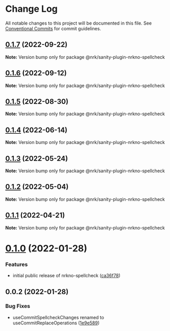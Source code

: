 # Change Log

All notable changes to this project will be documented in this file.
See [Conventional Commits](https://conventionalcommits.org) for commit guidelines.

## [0.1.7](https://github.com/nrkno/nrkno-sanity-libs/compare/@nrk/sanity-plugin-nrkno-spellcheck@0.1.6...@nrk/sanity-plugin-nrkno-spellcheck@0.1.7) (2022-09-22)

**Note:** Version bump only for package @nrk/sanity-plugin-nrkno-spellcheck





## [0.1.6](https://github.com/nrkno/nrkno-sanity-libs/compare/@nrk/sanity-plugin-nrkno-spellcheck@0.1.5...@nrk/sanity-plugin-nrkno-spellcheck@0.1.6) (2022-09-12)

**Note:** Version bump only for package @nrk/sanity-plugin-nrkno-spellcheck





## [0.1.5](https://github.com/nrkno/nrkno-sanity-libs/compare/@nrk/sanity-plugin-nrkno-spellcheck@0.1.4...@nrk/sanity-plugin-nrkno-spellcheck@0.1.5) (2022-08-30)

**Note:** Version bump only for package @nrk/sanity-plugin-nrkno-spellcheck





## [0.1.4](https://github.com/nrkno/nrkno-sanity-libs/compare/@nrk/sanity-plugin-nrkno-spellcheck@0.1.3...@nrk/sanity-plugin-nrkno-spellcheck@0.1.4) (2022-06-14)

**Note:** Version bump only for package @nrk/sanity-plugin-nrkno-spellcheck





## [0.1.3](https://github.com/nrkno/nrkno-sanity-libs/compare/@nrk/sanity-plugin-nrkno-spellcheck@0.1.2...@nrk/sanity-plugin-nrkno-spellcheck@0.1.3) (2022-05-24)

**Note:** Version bump only for package @nrk/sanity-plugin-nrkno-spellcheck





## [0.1.2](https://github.com/nrkno/nrkno-sanity-libs/compare/@nrk/sanity-plugin-nrkno-spellcheck@0.1.1...@nrk/sanity-plugin-nrkno-spellcheck@0.1.2) (2022-05-04)

**Note:** Version bump only for package @nrk/sanity-plugin-nrkno-spellcheck





## [0.1.1](https://github.com/nrkno/nrkno-sanity-libs/compare/@nrk/sanity-plugin-nrkno-spellcheck@0.1.0...@nrk/sanity-plugin-nrkno-spellcheck@0.1.1) (2022-04-21)

**Note:** Version bump only for package @nrk/sanity-plugin-nrkno-spellcheck





# [0.1.0](https://github.com/nrkno/nrkno-sanity-libs/compare/@nrk/sanity-plugin-nrkno-spellcheck@0.0.2...@nrk/sanity-plugin-nrkno-spellcheck@0.1.0) (2022-01-28)


### Features

* initial public release of nrkno-spellcheck ([ca36f78](https://github.com/nrkno/nrkno-sanity-libs/commit/ca36f788b74fcc0283fa7ac8739468c57a132de4))





## 0.0.2 (2022-01-28)


### Bug Fixes

* useCommitSpellcheckChanges renamed to useCommitReplaceOperations ([1e9e589](https://github.com/nrkno/nrkno-sanity-libs/commit/1e9e589a285f648eeaa14512013b912d3a506e32))
